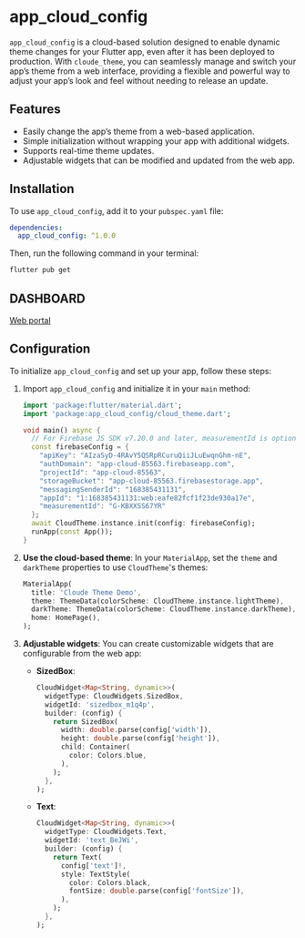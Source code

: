 # app_cloud_config

`app_cloud_config` is a cloud-based solution designed to enable dynamic theme changes for your Flutter app, even after it has been deployed to production. With `cloude_theme`, you can seamlessly manage and switch your app’s theme from a web interface, providing a flexible and powerful way to adjust your app’s look and feel without needing to release an update.

## Features
- Easily change the app’s theme from a web-based application.
- Simple initialization without wrapping your app with additional widgets.
- Supports real-time theme updates.
- Adjustable widgets that can be modified and updated from the web app.

## Installation
To use `app_cloud_config`, add it to your `pubspec.yaml` file:

```yaml
dependencies:
  app_cloud_config: ^1.0.0
```

Then, run the following command in your terminal:

```bash
flutter pub get
```

## DASHBOARD
[Web portal](https://app-cloud-85563.web.app/#/dashboard)

## Configuration
To initialize `app_cloud_config` and set up your app, follow these steps:

1. Import `app_cloud_config` and initialize it in your `main` method:

   ```dart
   import 'package:flutter/material.dart';
   import 'package:app_cloud_config/cloud_theme.dart';

   void main() async {
     // For Firebase JS SDK v7.20.0 and later, measurementId is optional
     const firebaseConfig = {
       "apiKey": "AIzaSyD-4RAvY5QSRpRCuruQiiJLuEwqnGhm-nE",
       "authDomain": "app-cloud-85563.firebaseapp.com",
       "projectId": "app-cloud-85563",
       "storageBucket": "app-cloud-85563.firebasestorage.app",
       "messagingSenderId": "168385431131",
       "appId": "1:168385431131:web:eafe82fcf1f23de930a17e",
       "measurementId": "G-KBXXSS67YR"
     };
     await CloudTheme.instance.init(config: firebaseConfig);
     runApp(const App());
   }
   ```

2. **Use the cloud-based theme**:
   In your `MaterialApp`, set the `theme` and `darkTheme` properties to use `CloudTheme`'s themes:

   ```dart
   MaterialApp(
     title: 'Cloude Theme Demo',
     theme: ThemeData(colorScheme: CloudTheme.instance.lightTheme),
     darkTheme: ThemeData(colorScheme: CloudTheme.instance.darkTheme),
     home: HomePage(),
   );
   ```

3. **Adjustable widgets**:
   You can create customizable widgets that are configurable from the web app:

   - **SizedBox**:
     ```dart
     CloudWidget<Map<String, dynamic>>(
       widgetType: CloudWidgets.SizedBox,
       widgetId: 'sizedbox_m1q4p',
       builder: (config) {
         return SizedBox(
           width: double.parse(config['width']),
           height: double.parse(config['height']),
           child: Container(
             color: Colors.blue,
           ),
         );
       },
     );
     ```

   - **Text**:
     ```dart
     CloudWidget<Map<String, dynamic>>(
       widgetType: CloudWidgets.Text,
       widgetId: 'text_BeJWi',
       builder: (config) {
         return Text(
           config['text']!,
           style: TextStyle(
             color: Colors.black,
             fontSize: double.parse(config['fontSize']),
           ),
         );
       },
     );
     ```
